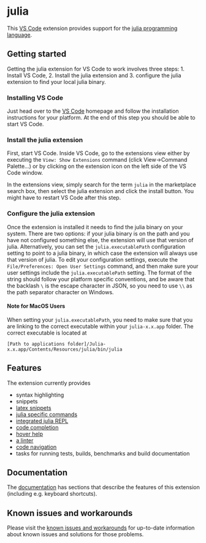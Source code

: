# julia

This [VS Code](https://code.visualstudio.com) extension provides support for the [julia programming language](http://julialang.org/).

## Getting started

Getting the julia extension for VS Code to work involves three steps: 1.
Install VS Code, 2. Install the julia extension and 3. configure the
julia extension to find your local julia binary.

### Installing VS Code

Just head over to the [VS Code](https://code.visualstudio.com/) homepage
and follow the installation instructions for your platform. At the end of
this step you should be able to start VS Code.

### Install the julia extension

First, start VS Code. Inside VS Code, go to the extensions view either by
executing the ``View: Show Extensions`` command (click View->Command Palette...)
or by clicking on the extension icon on the left side of the VS Code
window.

In the extensions view, simply search for the term ``julia`` in the marketplace
search box, then select the julia extension and click the install button.
You might have to restart VS Code after this step.

### Configure the julia extension

Once the extension is installed it needs to find the julia binary on your
system. There are two options: if your julia binary is on the path and
you have not configured something else, the extension will use that
version of julia. Alternatively, you can set the ``julia.executablePath``
configuration setting to point to a julia binary, in which case the
extension will always use that version of julia. To edit your configuration
settings, execute the ``File/Preferences: Open User Settings`` command, and
then make sure your user settings include the ``julia.executablePath``
setting. The format of the string should follow your platform specific
conventions, and be aware that the backlash ``\`` is the escape character
in JSON, so you need to use ``\\`` as the path separator character on Windows.

#### Note for MacOS Users
When setting your ``julia.executablePath``, you need to make sure that
you are linking to the correct executable within your ``julia-x.x.app``
folder. The correct executable is located at
```
[Path to applications folder]/Julia-x.x.app/Contents/Resources/julia/bin/julia
```

## Features

The extension currently provides

* syntax highlighting
* snippets
* [latex snippets](https://github.com/JuliaEditorSupport/julia-vscode/wiki/Snippets#latex)
* [julia specific commands](https://github.com/JuliaEditorSupport/julia-vscode/wiki/Commands)
* [integrated julia REPL](https://github.com/JuliaEditorSupport/julia-vscode/wiki/REPL)
* [code completion](https://github.com/JuliaEditorSupport/julia-vscode/wiki/IntelliSense)
* [hover help](https://github.com/JuliaEditorSupport/julia-vscode/wiki/Information#hover-help)
* [a linter](https://github.com/JuliaEditorSupport/julia-vscode/wiki/Information#linter)
* [code navigation](https://github.com/JuliaEditorSupport/julia-vscode/wiki/Navigation)
* tasks for running tests, builds, benchmarks and build documentation

## Documentation

The [documentation](https://github.com/JuliaEditorSupport/julia-vscode/wiki)
has sections that describe the features of this extension (including
e.g. keyboard shortcuts).

## Known issues and workarounds

Please visit the [known issues and workarounds](https://github.com/JuliaEditorSupport/julia-vscode/wiki/Known-issues-and-workarounds)
for up-to-date information about known issues and solutions for those
problems.
